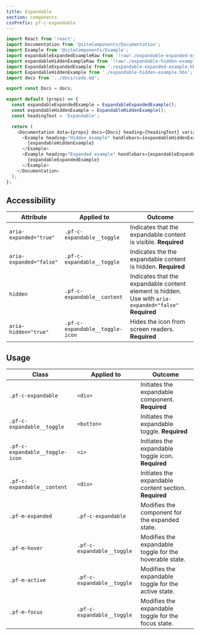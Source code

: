 ```yaml
---
title: Expandable
section: components
cssPrefix: pf-c-expandable
---
```

```js
import React from 'react';
import Documentation from '@siteComponents/Documentation';
import Example from '@siteComponents/Example';
import expandableExpandedExampleRaw from '!raw!./expandable-expanded-example.hbs';
import expandableHiddenExampleRaw from '!raw!./expandable-hidden-example.hbs';
import ExpandableExpandedExample from './expandable-expanded-example.hbs';
import ExpandableHiddenExample from './expandable-hidden-example.hbs';
import docs from '../docs/code.md';

export const Docs = docs;

export default (props) => {
  const expandableExpandedExample = ExpandableExpandedExample();
  const expandableHiddenExample = ExpandableHiddenExample();
  const headingText = 'Expandable';

  return (
    <Documentation data={props} docs={Docs} heading={headingText} variablesRoot={variablesRoot}>
      <Example heading="Hidden example" handlebars={expandableHiddenExampleRaw}>
        {expandableHiddenExample}
      </Example>
      <Example heading="Expanded example" handlebars={expandableExpandedExampleRaw}>
        {expandableExpandedExample}
      </Example>
    </Documentation>
  );
};
```

## Accessibility

| Attribute | Applied to | Outcome |
| -- | -- | -- |
| `aria-expanded="true"` | `.pf-c-expandable__toggle` | Indicates that the expandable content is visible. **Required** |
| `aria-expanded="false"` | `.pf-c-expandable__toggle` | Indicates the the expandable content is hidden. **Required** |
| `hidden` | `.pf-c-expandable__content` | Indicates that the expandable content element is hidden. Use with `aria-expanded="false"` **Required** |
| `aria-hidden="true"` | `.pf-c-expandable__toggle-icon` | Hides the icon from screen readers. **Required** |

## Usage

| Class | Applied to | Outcome |
| -- | -- | -- |
| `.pf-c-expandable` | `<div>` | Initiates the expandable component. **Required** |
| `.pf-c-expandable__toggle` | `<button>` | Initiates the expandable toggle. **Required** |
| `.pf-c-expandable__toggle-icon` | `<i>` | Initiates the expandable toggle icon. **Required** |
| `.pf-c-expandable__content` | `<div>` | Initiates the expandable content section. **Required** |
| `.pf-m-expanded` | `.pf-c-expandable` | Modifies the component for the expanded state. |
| `.pf-m-hover` | `.pf-c-expandable__toggle` | Modifies the expandable toggle for the hoverable state. |
| `.pf-m-active` | `.pf-c-expandable__toggle` | Modifies the expandable toggle for the active state. |
| `.pf-m-focus` | `.pf-c-expandable__toggle` | Modifies the expandable toggle for the focus state. |